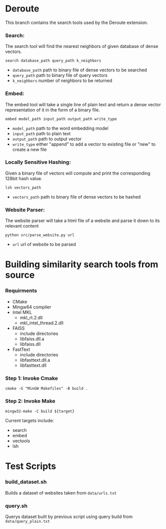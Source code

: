 # Deroute
This branch contains the search tools used by the Deroute extension.
### Search:
The search tool will find the nearest neighbors of given database of dense vectors.
``` shell
search database_path query_path k_neighbors
```
- `database_path` path to binary file of dense vectors to be searched <br>
- `query_path` path to binary file of query vectors<br>
- `k_neighbors` number of neighbors to be returned<br>
### Embed:
The embed tool will take a single line of plain text and return a dense vector representation of it in the form of a binary file.
``` shell
embed model_path input_path output_path write_type
```
- `model_path` path to the word embedding model<br>
- `input_path` path to plain text<br>
- `output_path` path to output vector<br>
- `write_type` either "append" to add a vector to existing file or "new" to create a new file<br>

### Locally Sensitive Hashing:
Given a binary file of vectors will compute and print the corresponding 128bit hash value.
``` shell
lsh vectors_path
```
- `vectors_path` path to binary file of dense vectors to be hashed <br>

### Website Parser:
The website parser will take a html file of a website and parse it down to its relevant content
``` shell
python src/parse_website.py url
```
- `url` url of website to be parsed<br>

# Building similarity search tools from source
### Requirments
* CMake
* Mingw64 compiler
* Intel MKL
  * mkl_rt.2.dll
  * mkl_intel_thread.2.dll
* FAISS
  * include directories
  * libfaiss.dll.a
  * libfaiss.dll
* FastText
  * include directories
  * libfasttext.dll.a
  * libfasttext.dll
  
### Step 1: Invoke Cmake
``` shell
cmake -G "MinGW Makefiles" -B build .
```

### Step 2: Invoke Make
``` shell
mingw32-make -C build ${target}
```
Current targets include:
* search
* embed
* vectools
* lsh

# Test Scripts
### build_dataset.sh
Builds a dataset of websites taken from `data/urls.txt`
### query.sh
Querys dataset built by previous script using query build from `data/query_plain.txt`

